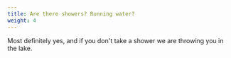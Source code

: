 ```yaml
---
title: Are there showers? Running water?
weight: 4
---
```

Most definitely yes, and if you don't take a shower we are throwing you in the lake.
